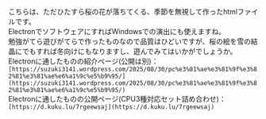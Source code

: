 こちらは、ただひたすら桜の花が落ちてくる、季節を無視して作ったhtmlファイルです。  
ElectronでソフトウェアにすればWindowsでの演出にも使えますね。  
勉強がてら遊びがてらで作ったものなので品質はひどいですが、桜の絵を雪の結晶にでもすれば冬向けにもなりますし、遊んでみてはいかがでしょうか。  
Electronに通したものの紹介ページ(公開は別)：  `[https://suzuki3141.wordpress.com/2025/08/30/pc%e3%81%ae%e3%81%9f%e3%82%81%e3%81%ae%e6%a1%9c%e5%b9%95/](https://suzuki3141.wordpress.com/2025/08/30/pc%e3%81%ae%e3%81%9f%e3%82%81%e3%81%ae%e6%a1%9c%e5%b9%95/)`    
Electronに通したものの公開ページ(CPU3種対応セット詰め合わせ)：  `[https://d.kuku.lu/7rgeewsaj](https://d.kuku.lu/7rgeewsaj)`
